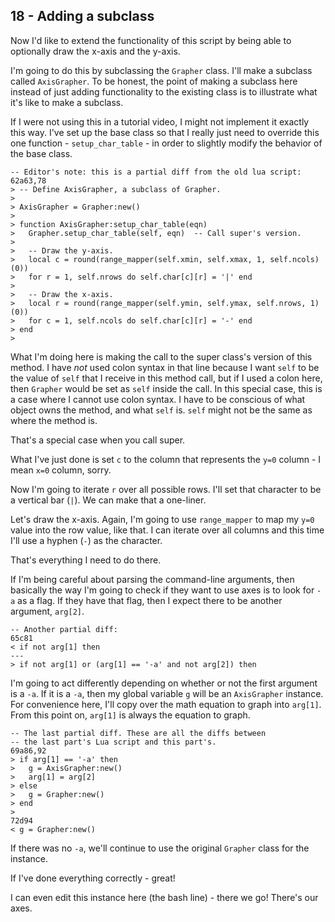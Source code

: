 ## 18 - Adding a subclass

Now I'd like to extend the functionality of this script
by being able to optionally draw the x-axis and the y-axis.

I'm going to do this by subclassing the `Grapher` class.
I'll make a subclass called `AxisGrapher`.
To be honest, the point of making a subclass here instead of just
adding functionality to the existing class is to illustrate what it's
like to make a subclass.

If I were not using this in a tutorial video, I might not implement it
exactly this way.
I've set up the base class so that I really just need to override this
one function - `setup_char_table` - in order to slightly modify the
behavior of the base class.

    -- Editor's note: this is a partial diff from the old lua script:
    62a63,78
    > -- Define AxisGrapher, a subclass of Grapher.
    > 
    > AxisGrapher = Grapher:new()
    > 
    > function AxisGrapher:setup_char_table(eqn)
    >   Grapher.setup_char_table(self, eqn)  -- Call super's version.
    > 
    >   -- Draw the y-axis.
    >   local c = round(range_mapper(self.xmin, self.xmax, 1, self.ncols)(0))
    >   for r = 1, self.nrows do self.char[c][r] = '|' end
    > 
    >   -- Draw the x-axis.
    >   local r = round(range_mapper(self.ymin, self.ymax, self.nrows, 1)(0))
    >   for c = 1, self.ncols do self.char[c][r] = '-' end
    > end
    > 

What I'm doing here is making the call to the super class's version of
this method. I have *not* used colon syntax in that line because I
want `self` to be the value of `self` that I receive in this method
call, but if I used a colon here, then `Grapher` would be set as
`self` inside the call. In this special case, this is a case where I
cannot use colon syntax. I have to be conscious of what object owns
the method, and what `self` is. `self` might not be the same as
where the method is.

That's a special case when you call super.

What I've just done is set `c` to the column that represents the
`y=0` column - I mean `x=0` column, sorry.

Now I'm going to iterate `r` over all possible rows. I'll set that
character to be a vertical bar (`|`). We can make that a one-liner.

Let's draw the x-axis. Again, I'm going to use `range_mapper` to
map my `y=0` value into the row value, like that.
I can iterate over all columns and this time I'll use a hyphen
(`-`) as the character.

That's everything I need to do there.

If I'm being careful about parsing the command-line arguments, then
basically the way I'm going to check if they want to use axes is to
look for `-a` as a flag. If they have that flag, then I expect there
to be another argument, `arg[2]`.

    -- Another partial diff:
    65c81
    < if not arg[1] then
    ---
    > if not arg[1] or (arg[1] == '-a' and not arg[2]) then

I'm going to act differently depending on whether or not the first
argument is a `-a`.
If it is a `-a`, then my global variable `g` will be an `AxisGrapher`
instance. For convenience here, I'll copy over the math equation to
graph into `arg[1]`. From this point on, `arg[1]` is always the
equation to graph.

    -- The last partial diff. These are all the diffs between
    -- the last part's Lua script and this part's.
    69a86,92
    > if arg[1] == '-a' then
    >   g = AxisGrapher:new()
    >   arg[1] = arg[2]
    > else
    >   g = Grapher:new()
    > end
    > 
    72d94
    < g = Grapher:new()

If there was no `-a`, we'll continue to use the original `Grapher`
class for the instance.

If I've done everything correctly - great!

I can even edit this instance here (the bash line) - there we go!
There's our axes.
